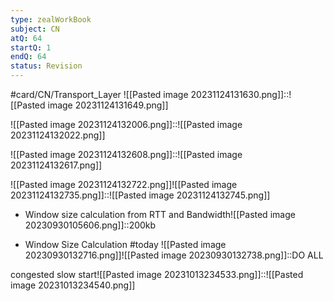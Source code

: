 ```yaml
---
type: zealWorkBook
subject: CN
atQ: 64
startQ: 1
endQ: 64
status: Revision
---
```

#card/CN/Transport_Layer
![[Pasted image 20231124131630.png]]::![[Pasted image 20231124131649.png]] <!--SR:!2023-12-29,17,214-->

![[Pasted image 20231124132006.png]]::![[Pasted image 20231124132022.png]] <!--SR:!2023-12-20,8,218-->

![[Pasted image 20231124132608.png]]::![[Pasted image 20231124132617.png]] <!--SR:!2024-01-03,22,214-->

![[Pasted image 20231124132722.png]]![[Pasted image 20231124132735.png]]::![[Pasted image 20231124132745.png]] <!--SR:!2024-01-10,29,237-->

- Window size calculation from RTT and Bandwidth![[Pasted image 20230930105606.png]]::200kb <!--SR:!2023-12-19,37,290-->



- Window Size Calculation #today ![[Pasted image 20230930132716.png]]![[Pasted image 20230930132738.png]]::DO ALL <!--SR:!2024-01-09,49,270-->

congested slow start![[Pasted image 20231013234533.png]]::![[Pasted image 20231013234540.png]] <!--SR:!2023-12-16,31,270-->

